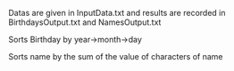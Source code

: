 Datas are given in InputData.txt and results are recorded in BirthdaysOutput.txt and NamesOutput.txt

Sorts Birthday by year->month->day

Sorts name by the sum of the value of characters of name
